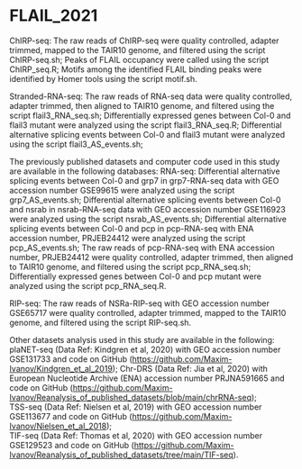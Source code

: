 # FLAIL_2021
ChIRP-seq:
The raw reads of ChIRP-seq were quality controlled, adapter trimmed, mapped to the TAIR10 genome, and filtered using the script ChIRP-seq.sh; 
Peaks of FLAIL occupancy were called using the script ChIRP_seq.R;
Motifs among the identified FLAIL binding peaks were identified by Homer tools using the script motif.sh.

Stranded-RNA-seq:
The raw reads of RNA-seq data were quality controlled, adapter trimmed, then aligned to TAIR10 genome, and filtered using the script flail3_RNA_seq.sh;
Differentially expressed genes between Col-0 and flail3 mutant were analyzed using the script flail3_RNA_seq.R;
Differential alternative splicing events between Col-0 and flail3 mutant were analyzed using the script flail3_AS_events.sh;


The previously published datasets and computer code used in this study are available in the following databases: 
RNA-seq:
Differential alternative splicing events between Col-0 and grp7 in grp7-RNA-seq data with GEO accession number GSE99615 were analyzed using the script grp7_AS_events.sh; 
Differential alternative splicing events between Col-0 and nsrab in nsrab-RNA-seq data with GEO accession number GSE116923 were analyzed using the script nsrab_AS_events.sh; 
Differential alternative splicing events between Col-0 and pcp in pcp-RNA-seq with ENA accession number, PRJEB24412 were analyzed using the script pcp_AS_events.sh; 
The raw reads of pcp-RNA-seq with ENA accession number, PRJEB24412 were quality controlled, adapter trimmed, then aligned to TAIR10 genome, and filtered using the script pcp_RNA_seq.sh;
Differentially expressed genes between Col-0 and pcp mutant were analyzed using the script pcp_RNA_seq.R.

RIP-seq:
The raw reads of NSRa-RIP-seq with GEO accession number GSE65717 were quality controlled, adapter trimmed, mapped to the TAIR10 genome, and filtered using the script RIP-seq.sh.


Other datasets analysis used in this study are available in the following:
plaNET-seq (Data Ref: Kindgren et al, 2020) with GEO accession number GSE131733 and code on GitHub (https://github.com/Maxim-Ivanov/Kindgren_et_al_2019); 
Chr-DRS (Data Ref: Jia et al, 2020) with European Nucleotide Archive (ENA) accession number PRJNA591665 and code on GitHub (https://github.com/Maxim-Ivanov/Reanalysis_of_published_datasets/blob/main/chrRNA-seq);  
TSS-seq (Data Ref: Nielsen et al, 2019) with GEO accession number GSE113677 and code on GitHub (https://github.com/Maxim-Ivanov/Nielsen_et_al_2018);  
TIF-seq (Data Ref: Thomas et al, 2020) with GEO accession number GSE129523 and code on GitHub (https://github.com/Maxim-Ivanov/Reanalysis_of_published_datasets/tree/main/TIF-seq). 
